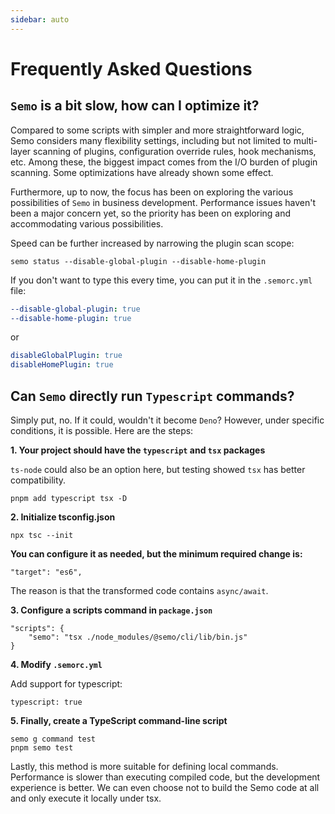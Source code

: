 ```yaml
---
sidebar: auto
---
```


# Frequently Asked Questions

## `Semo` is a bit slow, how can I optimize it?

Compared to some scripts with simpler and more straightforward logic, Semo considers many flexibility settings, including but not limited to multi-layer scanning of plugins, configuration override rules, hook mechanisms, etc. Among these, the biggest impact comes from the I/O burden of plugin scanning. Some optimizations have already shown some effect.

Furthermore, up to now, the focus has been on exploring the various possibilities of `Semo` in business development. Performance issues haven't been a major concern yet, so the priority has been on exploring and accommodating various possibilities.

Speed can be further increased by narrowing the plugin scan scope:

```
semo status --disable-global-plugin --disable-home-plugin
```

If you don't want to type this every time, you can put it in the `.semorc.yml` file:

```yml
--disable-global-plugin: true
--disable-home-plugin: true
```

or

```yml
disableGlobalPlugin: true
disableHomePlugin: true
```

## Can `Semo` directly run `Typescript` commands?

Simply put, no. If it could, wouldn't it become `Deno`? However, under specific conditions, it is possible. Here are the steps:

**1. Your project should have the `typescript` and `tsx` packages**

`ts-node` could also be an option here, but testing showed `tsx` has better compatibility.

```
pnpm add typescript tsx -D
```

**2. Initialize tsconfig.json**

```
npx tsc --init
```

**You can configure it as needed, but the minimum required change is:**

```
"target": "es6",
```

The reason is that the transformed code contains `async/await`.

**3. Configure a scripts command in `package.json`**

```
"scripts": {
    "semo": "tsx ./node_modules/@semo/cli/lib/bin.js"
}
```

**4. Modify `.semorc.yml`**

Add support for typescript:

```
typescript: true
```

**5. Finally, create a TypeScript command-line script**

```
semo g command test
pnpm semo test
```

Lastly, this method is more suitable for defining local commands. Performance is slower than executing compiled code, but the development experience is better. We can even choose not to build the Semo code at all and only execute it locally under tsx.
